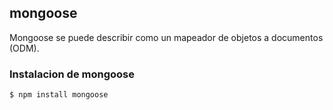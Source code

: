 ## mongoose

Mongoose se puede describir como un mapeador de objetos a documentos (ODM).

### Instalacion de mongoose

    $ npm install mongoose